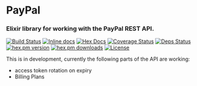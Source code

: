 # PayPal

### Elixir library for working with the PayPal REST API.

[![Build Status](https://travis-ci.org/Zensavona/PayPal.svg?branch=master)](https://travis-ci.org/Zensavona/PayPal) [![Inline docs](http://inch-ci.org/github/zensavona/PayPal.svg)](http://inch-ci.org/github/zensavona/PayPal) [![Hex Docs](https://img.shields.io/badge/hex-docs-9768d1.svg)](https://hexdocs.pm/pay_pal) [![Coverage Status](https://coveralls.io/repos/Zensavona/PayPal/badge.svg?branch=master&service=github)](https://coveralls.io/github/Zensavona/PayPal?branch=master) [![Deps Status](https://beta.hexfaktor.org/badge/all/github/Zensavona/PayPal.svg)](https://beta.hexfaktor.org/github/Zensavona/PayPal) [![hex.pm version](https://img.shields.io/hexpm/v/pay_pal.svg)](https://hex.pm/packages/pay_pal) [![hex.pm downloads](https://img.shields.io/hexpm/dt/pay_pal.svg)](https://hex.pm/packages/pay_pal) [![License](http://img.shields.io/badge/license-MIT-brightgreen.svg)](http://opensource.org/licenses/MIT)

This is in development, currently the following parts of the API are working:

- access token rotation on expiry
- Billing Plans
